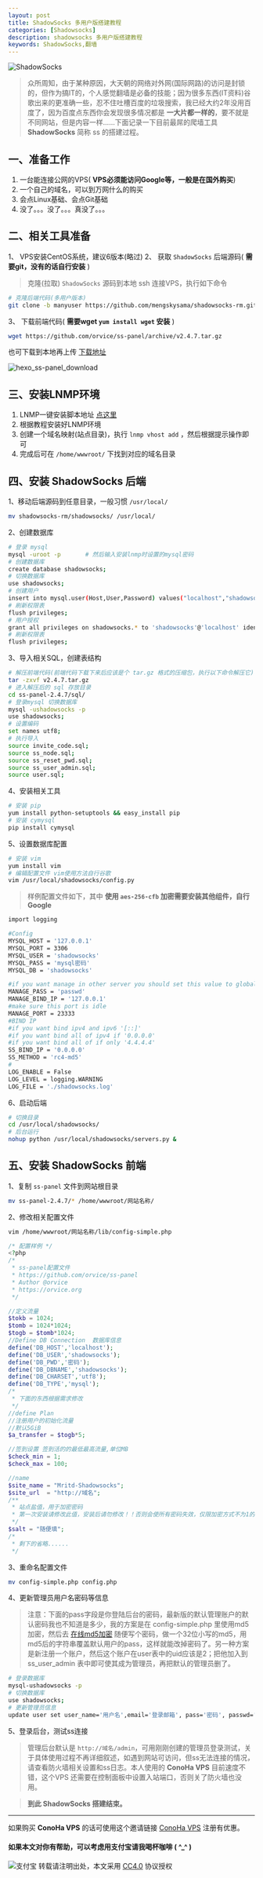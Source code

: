 ```yaml
---
layout: post
title: ShadowSocks 多用户版搭建教程
categories: [Shadowsocks]
description: shadowsocks 多用户版搭建教程
keywords: ShadowSocks,翻墙
---
```


![ShadowSocks](https://mritd.b0.upaiyun.com/markdown/hexo_shadowsocks_logo.png)

> 众所周知，由于某种原因，大天朝的网络对外网(国际网路)的访问是封锁的，但作为搞IT的，个人感觉翻墙是必备的技能；因为很多东西(IT资料)谷歌出来的更准确一些，忍不住吐槽百度的垃圾搜索，我已经大约2年没用百度了，因为百度点东西你会发现很多情况都是 **一大片都一样的**，要不就是不同网站，但是内容一样......下面记录一下目前最屌的爬墙工具 **ShadowSocks** 简称 ss 的搭建过程。

<!--more-->

## 一、准备工作
1. 一台能连接公网的VPS( **VPS必须能访问Google等，一般是在国外购买**)
2. 一个自己的域名，可以到万网什么的购买
3. 会点Linux基础、会点Git基础
4. 没了。。。没了。。。真没了。。。

## 二、相关工具准备
1、 VPS安装CentOS系统，建议6版本(略过)
2、 获取 `ShadowSocks` 后端源码( **需要git，没有的话自行安装** )

> 克隆(拉取) `ShadowSocks` 源码到本地
> ssh 连接VPS，执行如下命令

``` sh
# 克隆后端代码(多用户版本)
git clone -b manyuser https://github.com/mengskysama/shadowsocks-rm.git
```

3、 下载前端代码( **需要wget `yum install wget` 安装** )

``` sh
wget https://github.com/orvice/ss-panel/archive/v2.4.7.tar.gz
```

也可下载到本地再上传 [下载地址](https://github.com/orvice/ss-panel/branches)

![hexo_ss-panel_download](https://mritd.b0.upaiyun.com/markdown/hexo_ss-panel_download.png)

## 三、安装LNMP环境
1. LNMP一键安装脚本地址 [点这里](http://lnmp.org/install.html)
2. 根据教程安装好LNMP环境
3. 创建一个域名映射(站点目录)，执行 `lnmp vhost add` ，然后根据提示操作即可
4. 完成后可在 `/home/wwwroot/` 下找到对应的域名目录

## 四、安装 ShadowSocks 后端
1、移动后端源码到任意目录，一般习惯 `/usr/local/`

``` sh
mv shadowsocks-rm/shadowsocks/ /usr/local/
```

2、创建数据库

``` sh
# 登录 mysql
mysql -uroot -p       # 然后输入安装lnmp时设置的mysql密码
# 创建数据库
create database shadowsocks;
# 切换数据库
use shadowsocks;
# 创建用户
insert into mysql.user(Host,User,Password) values("localhost","shadowsocks",password("密码"));
# 刷新权限表
flush privileges;
# 用户授权
grant all privileges on shadowsocks.* to 'shadowsocks'@'localhost' identified by '密码';
# 刷新权限表
flush privileges;
```

3、导入相关SQL，创建表结构

``` sh
# 解压前端代码(前端代码下载下来后应该是个 tar.gz 格式的压缩包，执行以下命令解压它)
tar -zxvf v2.4.7.tar.gz
# 进入解压后的 sql 存放目录
cd ss-panel-2.4.7/sql/
# 登录mysql 切换数据库
mysql -ushadowsocks -p
use shadowsocks;
# 设置编码
set names utf8;
# 执行导入
source invite_code.sql;
source ss_node.sql;
source ss_reset_pwd.sql;
source ss_user_admin.sql;
source user.sql;
```

4、安装相关工具

``` sh
# 安装 pip
yum install python-setuptools && easy_install pip
# 安装 cymysql
pip install cymysql
```

5、设置数据库配置

``` sh
# 安装 vim
yum install vim
# 编辑配置文件 vim使用方法自行谷歌
vim /usr/local/shadowsocks/config.py
```

> 样例配置文件如下，其中 **使用 `aes-256-cfb` 加密需要安装其他组件，自行Google**

``` sh
import logging

#Config
MYSQL_HOST = '127.0.0.1'
MYSQL_PORT = 3306
MYSQL_USER = 'shadowsocks'
MYSQL_PASS = 'mysql密码'
MYSQL_DB = 'shadowsocks'

#if you want manage in other server you should set this value to global ip
MANAGE_PASS = 'passwd'
MANAGE_BIND_IP = '127.0.0.1'
#make sure this port is idle
MANAGE_PORT = 23333
#BIND IP
#if you want bind ipv4 and ipv6 '[::]'
#if you want bind all of ipv4 if '0.0.0.0'
#if you want bind all of if only '4.4.4.4'
SS_BIND_IP = '0.0.0.0'
SS_METHOD = 'rc4-md5'
#
LOG_ENABLE = False
LOG_LEVEL = logging.WARNING
LOG_FILE = './shadowsocks.log'
```
6、启动后端

``` sh
# 切换目录
cd /usr/local/shadowsocks/
# 后台运行
nohup python /usr/local/shadowsocks/servers.py &
```

## 五、安装 ShadowSocks 前端
1、复制 `ss-panel` 文件到网站根目录

``` sh
mv ss-panel-2.4.7/* /home/wwwroot/网站名称/
```

2、修改相关配置文件

``` sh
vim /home/wwwroot/网站名称/lib/config-simple.php
```

``` php
/* 配置样例 */
<?php
/*
 * ss-panel配置文件
 * https://github.com/orvice/ss-panel
 * Author @orvice
 * https://orvice.org
 */

//定义流量
$tokb = 1024;
$tomb = 1024*1024;
$togb = $tomb*1024;
//Define DB Connection  数据库信息
define('DB_HOST','localhost');
define('DB_USER','shadowsocks');
define('DB_PWD','密码');
define('DB_DBNAME','shadowsocks');
define('DB_CHARSET','utf8');
define('DB_TYPE','mysql');
/*
 * 下面的东西根据需求修改
 */
//define Plan
//注册用户的初始化流量
//默认5GiB
$a_transfer = $togb*5;

//签到设置 签到活的的最低最高流量,单位MB
$check_min = 1;
$check_max = 100;

//name
$site_name = "Mritd-Shadowsocks";
$site_url  = "http://域名";
/**
 * 站点盐值，用于加密密码
 * 第一次安装请修改此值，安装后请勿修改！！否则会使所有密码失效，仅限加密方式不为1的时候有效
 */
$salt = "随便填";
/*
 * 剩下的省略......
 */
```

3、重命名配置文件

``` sh
mv config-simple.php config.php
```

4、更新管理员用户名密码等信息

> 注意：下面的pass字段是你登陆后台的密码，最新版的默认管理账户的默认密码我也不知道是多少，我的方案是在 config-simple.php 里使用md5加密，然后去 [在线md5加密](http://tool.chinaz.com/tools/md5.aspx) 随便写个密码，做一个32位小写的md5，用md5后的字符串覆盖默认用户的pass，这样就能改掉密码了。另一种方案是新注册一个账户，然后这个账户在user表中的uid应该是2；把他加入到 ss\_user\_admin 表中即可使其成为管理员，再把默认的管理员删了。

``` sh
# 登录数据库
mysql-ushadowsocks -p
# 切换数据库
use shadowsocks;
# 更新管理员信息
update user set user_name='用户名',email='登录邮箱', pass='密码', passwd='ss连接密码' where uid=1;
```

5、登录后台，测试ss连接

> 管理后台默认是 `http://域名/admin`，可用刚刚创建的管理员登录测试，关于具体使用过程不再详细叙述，如遇到网站可访问，但ss无法连接的情况，请查看防火墙相关设置和ss日志。本人使用的 **ConoHa VPS** 目前速度不错，这个VPS 还需要在控制面板中设置入站端口，否则关了防火墙也没用。

> **到此 ShadowSocks 搭建结束。**

---

如果购买 **ConoHa VPS** 的话可使用这个邀请链接 [ConoHa VPS](https://www.conoha.jp/referral/?token=pVMnGJDqY5jjnek.R4GhJnoqv7zaJ2PAMh5lvfWg9PKZ0PppokI-189) 注册有优惠。

#### 如果本文对你有帮助，可以考虑用支付宝请我喝杯咖啡  ( ^_^ )

![支付宝](https://mritd.b0.upaiyun.com/markdown/zhifubao.png)
转载请注明出处，本文采用 [CC4.0](http://creativecommons.org/licenses/by-nc-nd/4.0/) 协议授权
